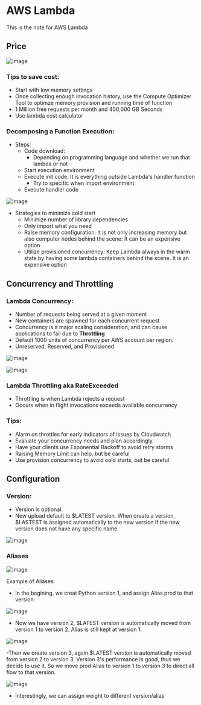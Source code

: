 # AWS Lambda
This is the note for AWS Lambda

## Price

![image](https://user-images.githubusercontent.com/79841341/189026256-2eb2cf83-235f-477d-98ae-6f3d866b26fd.png)

### Tips to save cost:
- Start with low memory settings
- Once collecting enough invocation history, use the Compute Optimizer Tool to optimze memory provision and running time of function
- 1 Million free requests per month and 400,000 GB Seconds
- Use lambda cost calculator

### Decomposing a Function Execution:
- Steps:
  - Code download:
    - Depending on programming language and whether we run that lambda or not
  - Start execution environment
  - Execute init code: It is everything outside Lambda's handler function
    - Try to specific when import environment
  - Execute handler code

![image](https://user-images.githubusercontent.com/79841341/189029220-d98a7351-2104-4923-99d7-bf9543045913.png)

- Strategies to minimize cold start
  - Minimize number of library dependencies
  - Only import what you need
  - Raise memory configuration: It is not only increasing memory but also computer nodes behind the scene: It can be an expensive option
  - Utilize provisioned concurrency: Keep Lambda always in the warm state by having some lambda containers behind the scene. It is an expensive option

## Concurrency and Throttling
### Lambda Concurrency:
- Number of requests being served at a given moment
- New containers are spawned for each concurrent request
- Concurrency is a major scaling consideration, and can cause applications to fail due to **Throttling**
- Default 1000 units of concurrency per AWS account per region.
- Unreserved, Reserved, and Provisioned

![image](https://user-images.githubusercontent.com/79841341/189031910-d4b2ca06-0ef6-4558-90bc-cb9cf43391f5.png)

![image](https://user-images.githubusercontent.com/79841341/189033208-3a769f51-2aac-485b-b6e6-19f70548ec38.png)

### Lambda Throttling aka RateExceeded
- Throttling is when Lambda rejects a request
- Occurs when in flight invocations exceeds available concurrency

### Tips:
- Alarm on throttles for early indicators of issues by Cloudwatch
- Evaluate your concurrency needs and plan accordingly
- Have your clients use Exponential Backoff to avoid retry storms
- Raising Memory Limit can help, but be careful
- Use provision concurrency to avoid cold starts, but be careful

## Configuration

### Version:

- Version is optional.
- New upload default to $LATEST version. When create a version, $LASTEST is assigned automatically to the new version if the new version does not have any specific name.

![image](https://user-images.githubusercontent.com/79841341/189034258-e4247502-f91d-4b02-88f4-8786536fcd0b.png)

### Aliases

![image](https://user-images.githubusercontent.com/79841341/189034688-9fc9e60d-ffc0-4315-85b0-70c983a0b3e8.png)

Example of Aliases:
- In the begining, we creat Python version 1, and assign Alias prod to that version:

![image](https://user-images.githubusercontent.com/79841341/189459673-90a0623b-7177-49f8-9d5b-66fc31013430.png)

- Now we have version 2, $LATEST version is automatically moved from version 1 to version 2. Alias is still kept at version 1.

![image](https://user-images.githubusercontent.com/79841341/189460061-595577f5-ce0f-4f7e-b12d-2195881b59c7.png)

-Then we create version 3, again $LATEST version is automatically moved from version 2 to version 3. Version 3's performance is good, thus we decide to use it. So we move prod Alias to version 1 to version 3 to direct all flow to that version.

![image](https://user-images.githubusercontent.com/79841341/189460175-d1f7d212-1468-4498-9fa0-96deca661c23.png)

- Interestingly, we can assign weight to different version/alias

